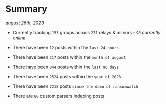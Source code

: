 
# Summary
_august 26th, 2023_

- Currently tracking `153` groups across `271` relays & mirrors - _`98` currently online_

- There have been `12` posts within the `last 24 hours`

- There have been `217` posts within the `month of august`

- There have been `844` posts within the `last 90 days`

- There have been `2524` posts within the `year of 2023`

- There have been `7215` posts `since the dawn of ransomwatch`

- There are `80` custom parsers indexing posts
